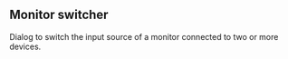 ## Monitor switcher 

Dialog to switch the input source of a monitor connected to two or more devices.

